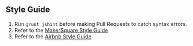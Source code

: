 Style Guide
-----

1. Run `grunt jshint` before making Pull Requests to catch syntax errors.
2. Refer to the [MakerSquare Style Guide](https://github.com/makersquare/student-wiki/wiki/Style-Guide)
3. Refer to the [Airbnb Style Guide](https://github.com/airbnb/javascript)
